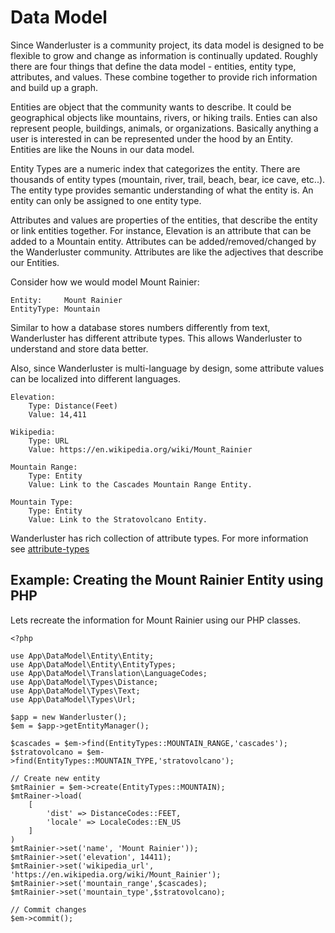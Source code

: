 # Data Model
Since Wanderluster is a community project, its data model is designed to be flexible to grow and change as information is continually updated.  Roughly there are four things that define the data model - entities, entity type, attributes, and values.  These combine together to provide rich information and build up a graph.

Entities are object that the community wants to describe.  It could be geographical objects like mountains, rivers, or hiking trails.  Enties can also represent people, buildings, animals, or organizations.  Basically anything a user is interested in can be represented under the hood by an Entity.  Entities are like the Nouns in our data model.

Entity Types are a numeric index that categorizes the entity.  There are thousands of entity types (mountain, river, trail, beach, bear, ice cave, etc..).  The entity type provides semantic understanding of what the entity is.  An entity can only be assigned to one entity type.

Attributes and values are properties of the entities, that describe the entity or link entities together.  For instance, Elevation is an attribute that can be added to a Mountain entity.  Attributes can be added/removed/changed by the Wanderluster community.   Attributes are like the adjectives that describe our Entities.

Consider how we would model Mount Rainier:

    Entity:     Mount Rainier
    EntityType: Mountain

Similar to how a database stores numbers differently from text, Wanderluster has different attribute types.  This allows Wanderluster to understand and store data better.

Also, since Wanderluster is multi-language by design, some attribute values can be localized into different languages.

    Elevation:  
        Type: Distance(Feet)
        Value: 14,411
        
    Wikipedia:  
        Type: URL
        Value: https://en.wikipedia.org/wiki/Mount_Rainier
        
    Mountain Range: 
        Type: Entity
        Value: Link to the Cascades Mountain Range Entity.
        
    Mountain Type:
        Type: Entity
        Value: Link to the Stratovolcano Entity.

Wanderluster has rich collection of attribute types.  For more information see [attribute-types](attribute-types.md)



## Example: Creating the Mount Rainier Entity using PHP

Lets recreate the information for Mount Rainier using our PHP classes.


    <?php
    
    use App\DataModel\Entity\Entity;
    use App\DataModel\Entity\EntityTypes;
    use App\DataModel\Translation\LanguageCodes;
    use App\DataModel\Types\Distance;
    use App\DataModel\Types\Text;
    use App\DataModel\Types\Url;
    
    $app = new Wanderluster();
    $em = $app->getEntityManager();
    
    $cascades = $em->find(EntityTypes::MOUNTAIN_RANGE,'cascades');
    $stratovolcano = $em->find(EntityTypes::MOUNTAIN_TYPE,'stratovolcano');
    
    // Create new entity
    $mtRainier = $em->create(EntityTypes::MOUNTAIN);
    $mtRainer->load(
        [
            'dist' => DistanceCodes::FEET,
            'locale' => LocaleCodes::EN_US
        ]
    )
    $mtRainier->set('name', 'Mount Rainier'));
    $mtRainier->set('elevation', 14411);
    $mtRainier->set('wikipedia_url', 'https://en.wikipedia.org/wiki/Mount_Rainier');
    $mtRainier->set('mountain_range',$cascades);
    $mtRainier->set('mountain_type',$stratovolcano);
    
    // Commit changes
    $em->commit();

    




